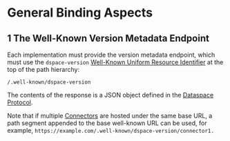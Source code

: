 # General Binding Aspects

## 1 The Well-Known Version Metadata Endpoint

Each implementation must provide the version metadata endpoint, which must use the `dspace-version` [Well-Known Uniform Resource Identifier](https://www.rfc-editor.org/rfc/rfc8615.html) at the top of the path hierarchy:

```
/.well-known/dspace-version
```

The contents of the response is a JSON object defined in the [Dataspace Protocol](./common.protocol.md#1-exposure-of-dataspace-protocol-versions).

Note that if multiple [Connectors](../model/terminology.md#connector--data-service-) are hosted under the same base URL, a path segment appended to the base well-known URL can be used, for example, `https://example.com/.well-known/dspace-version/connector1.`